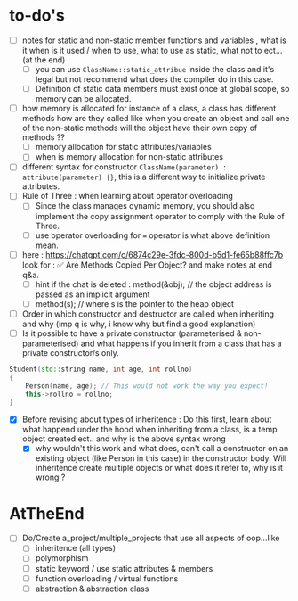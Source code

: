# to-do's
- [ ] notes for static and non-static member functions and variables , what is it when is it used / when to use, what to use as static, what not to ect...(at the end)
    - [ ] you can use `ClassName::static_attribue` inside the class and it's legal but not recommend what does the compiler do in this case.
    - [ ] Definition of static data members must exist once at global scope, so memory can be allocated.
- [ ] how memory is allocated for instance of a class, a class has different methods how are they called like when you create an object and call one of the non-static methods will the object have their own copy of methods ??
    - [ ] memory allocation for static attributes/variables
    - [ ] when is memory allocation for non-static attributes
- [ ] different syntax for constructor `ClassName(parameter) : attribute(parameter) {}`, this is a different way to initialize private attributes.
- [ ] Rule of Three : when learning about operator overloading
    - [ ] Since the class manages dynamic memory, you should also implement the copy assignment operator to comply with the Rule of Three.
    - [ ] use operator overloading for `=` operator is what above definition mean.
- [ ] here : https://chatgpt.com/c/6874c29e-3fdc-800d-b5d1-fe65b88ffc7b look for : ✅ Are Methods Copied Per Object? and make notes at end q&a.
    - [ ] hint if the chat is deleted : method(&obj);   // the object address is passed as an implicit argument
    - [ ] method(s);  // where s is the pointer to the heap object
- [ ] Order in which constructor and destructor are called when inheriting and why (imp q is why, i know why but find a good explanation)
- [ ] Is it possible to have a private constructor (parameterised & non-parameterised) and what happens if you inherit from a class that has a private constructor/s only.

```cpp
Student(std::string name, int age, int rollno)
{
    Person(name, age); // This would not work the way you expect!
    this->rollno = rollno;
}
```
- [x] Before revising about types of inheritence : Do this first, learn about what happend under the hood when inheriting from a class, is a temp object created ect.. and why is the above syntax wrong
    - [x] why wouldn't this work and what does, can't call a constructor on an existing object (like Person in this case) in the constructor body. Will inheritence create multiple objects or what does it refer to, why is it wrong ?

# AtTheEnd
- [ ] Do/Create a_project/multiple_projects that use all aspects of oop...like
    - [ ] inheritence (all types)
    - [ ] polymorphism
    - [ ] static keyword / use static attributes & members
    - [ ] function overloading / virtual functions
    - [ ] abstraction & abstraction class
